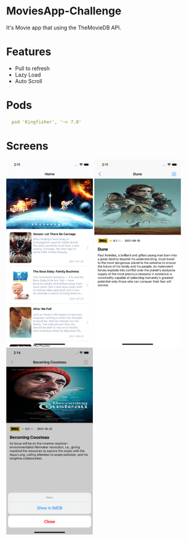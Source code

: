 # MoviesApp-Challenge

It's Movie app that using the TheMovieDB API.

# Features
* Pull to refresh
* Lazy Load
* Auto Scroll

# Pods

```yaml
  pod 'Kingfisher', '~> 7.0'
```

# Screens
<img height = 500 width = full src="images/home.png">  <img height = 500 width = full src="images/detail.png"> <img height = 500 width = full src="images/action.png">

